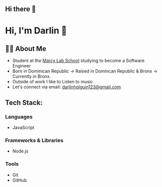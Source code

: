 ## Hi there 👋

<!--
**DarlinHolguin/DarlinHolguin** is a ✨ _special_ ✨ repository because its `README.md` (this file) appears on your GitHub profile.

Here are some ideas to get you started:

- 🔭 I’m currently working on ...
- 🌱 I’m currently learning ...
- 👯 I’m looking to collaborate on ...
- 🤔 I’m looking for help with ...
- 💬 Ask me about ...
- 📫 How to reach me: ...
- 😄 Pronouns: ...
- ⚡ Fun fact: ...
-->


# Hi, I'm Darlin 👋

## 👨‍🏫 About Me
- Student at the [Marcy Lab School](https://www.marcylabschool.org/) studying to become a Software Engineer
- Born in Dominican Republic → Raised in Domincan Republic & Bronx → Currently in Bronx.
- Outside of work I like to Listen to music
- Let's connect via email: darlinholguin123@gmail.com

## Tech Stack:

### Languages
- JavaScript

### Frameworks & Libraries
- Node.js

### Tools
- Git
- GitHub